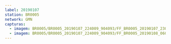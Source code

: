 ```yaml
---
label: 20190107
station: BR0005
network: GMN
capturas:
  - imagem: BR0005/BR0005_20190107_224009_904093/FF_BR0005_20190107_230418_035_0031744.fits_maxpixel.jpg
  - imagem: BR0005/BR0005_20190107_224009_904093/FF_BR0005_20190108_060037_326_0488704.fits_maxpixel.jpg
---
```

